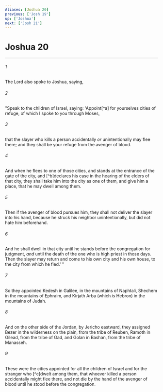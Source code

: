 ```yaml
---
Aliases: [Joshua 20]
previous: ['Josh 19']
up: ['Joshua']
next: ['Josh 21']
---
```

# Joshua 20

***


###### 1 
The Lord also spoke to Joshua, saying, 

###### 2 
"Speak to the children of Israel, saying: 'Appoint[^a] for yourselves cities of refuge, of which I spoke to you through Moses, 

###### 3 
that the slayer who kills a person accidentally _or_ unintentionally may flee there; and they shall be your refuge from the avenger of blood. 

###### 4 
And when he flees to one of those cities, and stands at the entrance of the gate of the city, and [^b]declares his case in the hearing of the elders of that city, they shall take him into the city as one of them, and give him a place, that he may dwell among them. 

###### 5 
Then if the avenger of blood pursues him, they shall not deliver the slayer into his hand, because he struck his neighbor unintentionally, but did not hate him beforehand. 

###### 6 
And he shall dwell in that city until he stands before the congregation for judgment, _and_ until the death of the one who is high priest in those days. Then the slayer may return and come to his own city and his own house, to the city from which he fled.' " 

###### 7 
So they appointed Kedesh in Galilee, in the mountains of Naphtali, Shechem in the mountains of Ephraim, and Kirjath Arba (which _is_ Hebron) in the mountains of Judah. 

###### 8 
And on the other side of the Jordan, by Jericho eastward, they assigned Bezer in the wilderness on the plain, from the tribe of Reuben, Ramoth in Gilead, from the tribe of Gad, and Golan in Bashan, from the tribe of Manasseh. 

###### 9 
These were the cities appointed for all the children of Israel and for the stranger who [^c]dwelt among them, that whoever killed a person accidentally might flee there, and not die by the hand of the avenger of blood until he stood before the congregation.
